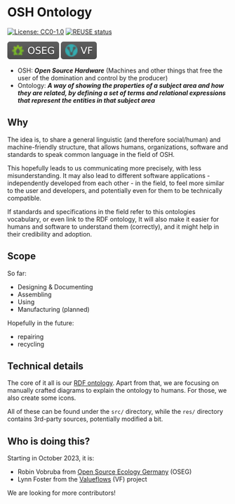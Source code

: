 <!--
SPDX-FileCopyrightText: 2023 Robin Vobruba <hoijui.quaero@gmail.com>

SPDX-License-Identifier: CC0-1.0
-->

# OSH Ontology

[![License: CC0-1.0](
    https://img.shields.io/badge/License-CC0--1.0-blue.svg)](
    LICENSE)
[![REUSE status](
    https://api.reuse.software/badge/codeberg.org/oseg/osh-ont)](
    https://api.reuse.software/info/codeberg.org/oseg/osh-ont)

[![In cooperation with Open Source Ecology Germany](
    https://raw.githubusercontent.com/osegermany/tiny-files/master/res/media/img/badge-oseg.svg)](
    https://opensourceecology.de)
[![In cooperation with ValueFlows](
    https://raw.githubusercontent.com/osegermany/tiny-files/master/res/media/img/badge-valueflows.svg)](
    https://valueflo.ws)

- OSH: **_Open Source Hardware_** (Machines and other things that free the user of the domination and control by the producer)
- Ontology: **_A way of showing the properties of a subject area and how they are related, by defining a set of terms and relational expressions that represent the entities in that subject area_**

## Why

The idea is, to share a general linguistic (and therefore social/human)
and machine-friendly structure,
that allows humans, organizations, software and standards
to speak common language in the field of OSH.

This hopefully leads to us communicating more precisely, with less misunderstanding.
It may also lead to different software applications -
independently developed from each other -
in the field,
to feel more similar to the user and developers,
and potentially even for them to be technically compatible.

If standards and specifications in the field refer to this ontologies vocabulary,
or even link to the RDF ontology,
It will also make it easier for humans and software to understand them (correctly),
and it might help in their credibility and adoption.

## Scope

So far:

- Designing & Documenting
- Assembling
- Using
- Manufacturing (planned)

Hopefully in the future:

- repairing
- recycling

## Technical details

The core of it all is our [RDF ontology](src/ontology/osh.ttl).
Apart from that,
we are focusing on manually crafted diagrams
to explain the ontology to humans.
For those, we also create some icons.

All of these can be found under the `src/` directory,
while the `res/` directory contains 3rd-party sources,
potentially modified a bit.

## Who is doing this?

Starting in October 2023, it is:

- Robin Vobruba from [Open Source Ecology Germany](https://wiki.opensourceecology.de) (OSEG)
- Lynn Foster from the [Valueflows](https://valueflo.ws) (VF) project

We are looking for more contributors!
